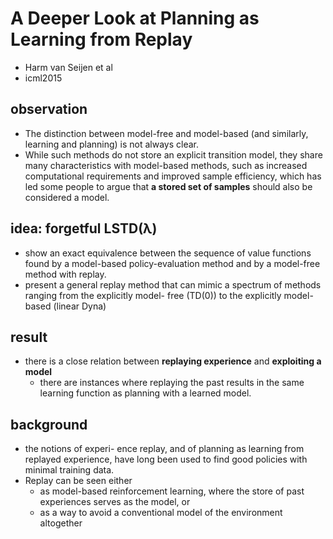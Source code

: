 # A Deeper Look at Planning as Learning from Replay
* Harm van Seijen et al
* icml2015

## observation
* The distinction between model-free and model-based (and similarly, learning and planning) is not always clear.
* While such methods do not store an explicit transition model, 
  they share many characteristics with model-based methods, 
  such as increased computational requirements and improved sample efficiency, which 
  has led some people to argue that **a stored set of samples** should also be considered a model.

## idea: forgetful LSTD(λ)
* show an exact equivalence between the sequence of value functions found by 
  a model-based policy-evaluation method and by a model-free method with replay. 
* present a general replay method that can mimic a spectrum of methods ranging from 
  the explicitly model- free (TD(0)) to the explicitly model-based (linear Dyna)

## result
* there is a close relation between **replaying experience** and **exploiting a model**
  * there are instances where replaying the past results in the same learning function as planning with a learned model. 

## background
* the notions of experi- ence replay, and of planning as learning from replayed experience, 
  have long been used to find good policies with minimal training data. 
* Replay can be seen either 
  * as model-based reinforcement learning, where the store of past experiences serves as the model, or 
  * as a way to avoid a conventional model of the environment altogether
  
